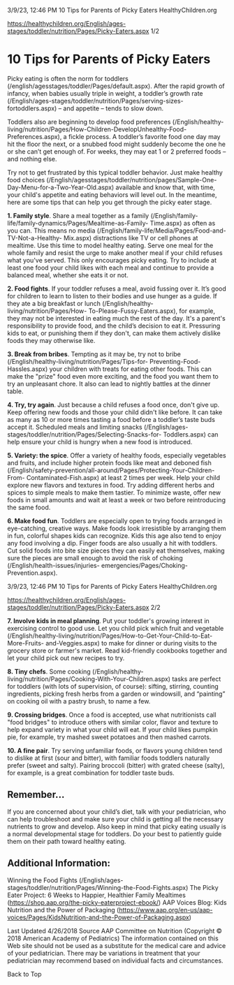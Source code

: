 3/9/23, 12:46 PM 10 Tips for Parents of Picky Eaters HealthyChildren.org 

https://healthychildren.org/English/ages-stages/toddler/nutrition/Pages/Picky-Eaters.aspx 1/2 

# 10 Tips for Parents of Picky Eaters 

 Picky eating is often the norm for toddlers (/english/agesstages/toddler/Pages/default.aspx). After the rapid growth of infancy, when babies usually triple in weight, a toddler’s growth rate (/English/ages-stages/toddler/nutrition/Pages/serving-sizes-fortoddlers.aspx) – and appetite – tends to slow down. 

 Toddlers also are beginning to develop food preferences (/English/healthy-living/nutrition/Pages/How-Children-DevelopUnhealthy-Food-Preferences.aspx), a fickle process. A toddler’s favorite food one day may hit the floor the next, or a snubbed food might suddenly become the one he or she can’t get enough of. For weeks, they may eat 1 or 2 preferred foods – and nothing else. 

 Try not to get frustrated by this typical toddler behavior. Just make healthy food choices (/English/agesstages/toddler/nutrition/pages/Sample-One-Day-Menu-for-a-Two-Year-Old.aspx) available and know that, with time, your child's appetite and eating behaviors will level out. In the meantime, here are some tips that can help you get through the picky eater stage. 

**1. Family style**. Share a meal together as a family (/English/family-life/family-dynamics/Pages/Mealtime-as-Family- Time.aspx) as often as you can. This means no media (/English/family-life/Media/Pages/Food-and-TV-Not-a-Healthy- Mix.aspx) distractions like TV or cell phones at mealtime. Use this time to model healthy eating. Serve one meal for the whole family and resist the urge to make another meal if your child refuses what you've served. This only encourages picky eating. Try to include at least one food your child likes with each meal and continue to provide a balanced meal, whether she eats it or not. 

**2. Food fights**. If your toddler refuses a meal, avoid fussing over it. It’s good for children to learn to listen to their bodies and use hunger as a guide. If they ate a big breakfast or lunch (/English/healthy-living/nutrition/Pages/How- To-Please-Fussy-Eaters.aspx), for example, they may not be interested in eating much the rest of the day. It's a parent's responsibility to provide food, and the child’s decision to eat it. Pressuring kids to eat, or punishing them if they don't, can make them actively dislike foods they may otherwise like. 

**3. Break from bribes**. Tempting as it may be, try not to bribe (/English/healthy-living/nutrition/Pages/Tips-for- Preventing-Food-Hassles.aspx) your children with treats for eating other foods. This can make the "prize" food even more exciting, and the food you want them to try an unpleasant chore. It also can lead to nightly battles at the dinner table. 

**4. Try, try again**. Just because a child refuses a food once, don't give up. Keep offering new foods and those your child didn't like before. It can take as many as 10 or more times tasting a food before a toddler’s taste buds accept it. Scheduled meals and limiting snacks (/English/ages-stages/toddler/nutrition/Pages/Selecting-Snacks-for- Toddlers.aspx) can help ensure your child is hungry when a new food is introduced. 

**5. Variety: the spice**. Offer a variety of healthy foods, especially vegetables and fruits, and include higher protein foods like meat and deboned fish (/English/safety-prevention/all-around/Pages/Protecting-Your-Children-From- Contaminated-Fish.aspx) at least 2 times per week. Help your child explore new flavors and textures in food. Try adding different herbs and spices to simple meals to make them tastier. To minimize waste, offer new foods in small amounts and wait at least a week or two before reintroducing the same food. 

**6. Make food fun**. Toddlers are especially open to trying foods arranged in eye-catching, creative ways. Make foods look irresistible by arranging them in fun, colorful shapes kids can recognize. Kids this age also tend to enjoy any food involving a dip. Finger foods are also usually a hit with toddlers. Cut solid foods into bite size pieces they can easily eat themselves, making sure the pieces are small enough to avoid the risk of choking (/English/health-issues/injuries- emergencies/Pages/Choking-Prevention.aspx). 


3/9/23, 12:46 PM 10 Tips for Parents of Picky Eaters HealthyChildren.org 

https://healthychildren.org/English/ages-stages/toddler/nutrition/Pages/Picky-Eaters.aspx 2/2 

**7. Involve kids in meal planning**. Put your toddler's growing interest in exercising control to good use. Let you child pick which fruit and vegetable (/English/healthy-living/nutrition/Pages/How-to-Get-Your-Child-to-Eat-More-Fruits- and-Veggies.aspx) to make for dinner or during visits to the grocery store or farmer's market. Read kid-friendly cookbooks together and let your child pick out new recipes to try. 

**8. Tiny chefs**. Some cooking (/English/healthy-living/nutrition/Pages/Cooking-With-Your-Children.aspx) tasks are perfect for toddlers (with lots of supervision, of course): sifting, stirring, counting ingredients, picking fresh herbs from a garden or windowsill, and “painting” on cooking oil with a pastry brush, to name a few. 

**9. Crossing bridges**. Once a food is accepted, use what nutritionists call "food bridges" to introduce others with similar color, flavor and texture to help expand variety in what your child will eat. If your child likes pumpkin pie, for example, try mashed sweet potatoes and then mashed carrots. 

**10. A fine pair**. Try serving unfamiliar foods, or flavors young children tend to dislike at first (sour and bitter), with familiar foods toddlers naturally prefer (sweet and salty). Pairing broccoli (bitter) with grated cheese (salty), for example, is a great combination for toddler taste buds. 

## Remember... 

 If you are concerned about your child’s diet, talk with your pediatrician, who can help troubleshoot and make sure your child is getting all the necessary nutrients to grow and develop. Also keep in mind that picky eating usually is a normal developmental stage for toddlers. Do your best to patiently guide them on their path toward healthy eating. 

## Additional Information: 

 Winning the Food Fights (/English/ages-stages/toddler/nutrition/Pages/Winning-the-Food-Fights.aspx) The Picky Eater Project: 6 Weeks to Happier, Healthier Family Mealtimes (https://shop.aap.org/the-picky-eaterproject-ebook/) AAP Voices Blog: Kids Nutrition and the Power of Packaging (https://www.aap.org/en-us/aap-voices/Pages/KidsNutrition-and-the-Power-of-Packaging.aspx) 

 Last Updated 4/26/2018 Source AAP Committee on Nutrition (Copyright © 2018 American Academy of Pediatrics) The information contained on this Web site should not be used as a substitute for the medical care and advice of your pediatrician. There may be variations in treatment that your pediatrician may recommend based on individual facts and circumstances. 

 Back to Top 


